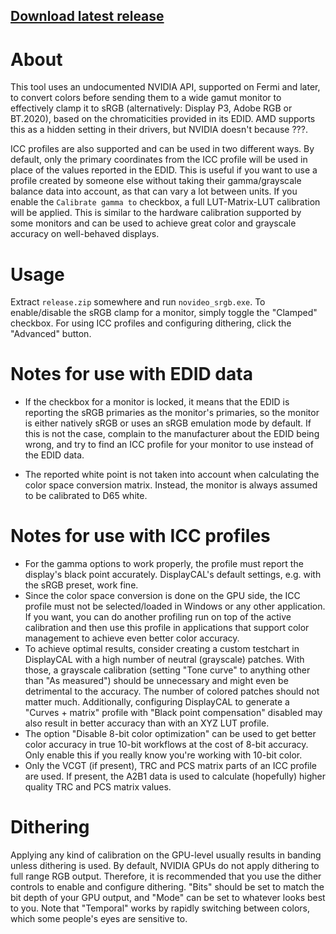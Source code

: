 ## [Download latest release](https://github.com/ledoge/novideo_srgb/releases/latest/download/release.zip)

# About
This tool uses an undocumented NVIDIA API, supported on Fermi and later, to convert colors before sending them to a wide gamut monitor to effectively clamp it to sRGB (alternatively: Display P3, Adobe RGB or BT.2020), based on the chromaticities provided in its EDID. AMD supports this as a hidden setting in their drivers, but NVIDIA doesn't because ???.

ICC profiles are also supported and can be used in two different ways. By default, only the primary coordinates from the ICC profile will be used in place of the values reported in the EDID. This is useful if you want to use a profile created by someone else without taking their gamma/grayscale balance data into account, as that can vary a lot between units. If you enable the `Calibrate gamma to` checkbox, a full LUT-Matrix-LUT calibration will be applied. This is similar to the hardware calibration supported by some monitors and can be used to achieve great color and grayscale accuracy on well-behaved displays.

# Usage
Extract `release.zip` somewhere and run `novideo_srgb.exe`. To enable/disable the sRGB clamp for a monitor, simply toggle the "Clamped" checkbox. For using ICC profiles and configuring dithering, click the "Advanced" button.

# Notes for use with EDID data
* If the checkbox for a monitor is locked, it means that the EDID is reporting the sRGB primaries as the monitor's primaries, so the monitor is either natively sRGB or uses an sRGB emulation mode by default. If this is not the case, complain to the manufacturer about the EDID being wrong, and try to find an ICC profile for your monitor to use instead of the EDID data.

* The reported white point is not taken into account when calculating the color space conversion matrix. Instead, the monitor is always assumed to be calibrated to D65 white.

# Notes for use with ICC profiles

* For the gamma options to work properly, the profile must report the display's black point accurately. DisplayCAL's default settings, e.g. with the sRGB preset, work fine.
* Since the color space conversion is done on the GPU side, the ICC profile must not be selected/loaded in Windows or any other application. If you want, you can do another profiling run on top of the active calibration and then use this profile in applications that support color management to achieve even better color accuracy.
* To achieve optimal results, consider creating a custom testchart in DisplayCAL with a high number of neutral (grayscale) patches. With those, a grayscale calibration (setting "Tone curve" to anything other than "As measured") should be unnecessary and might even be detrimental to the accuracy. The number of colored patches should not matter much. Additionally, configuring DisplayCAL to generate a "Curves + matrix" profile with "Black point compensation" disabled may also result in better accuracy than with an XYZ LUT profile.
* The option "Disable 8-bit color optimization" can be used to get better color accuracy in true 10-bit workflows at the cost of 8-bit accuracy. Only enable this if you really know you're working with 10-bit color.
* Only the VCGT (if present), TRC and PCS matrix parts of an ICC profile are used. If present, the A2B1 data is used to calculate (hopefully) higher quality TRC and PCS matrix values.

# Dithering

Applying any kind of calibration on the GPU-level usually results in banding unless dithering is used. By default, NVIDIA GPUs do not apply dithering to full range RGB output. Therefore, it is recommended that you use the dither controls to enable and configure dithering. "Bits" should be set to match the bit depth of your GPU output, and "Mode" can be set to whatever looks best to you. Note that "Temporal" works by rapidly switching between colors, which some people's eyes are sensitive to.

